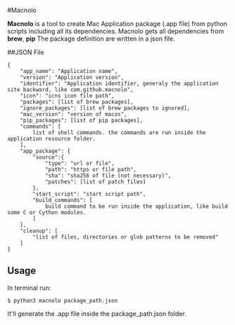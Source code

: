 #Macnolo

**Macnolo** is a tool to create Mac Application package (.app file) from python scripts including all its dependencies. Macnolo gets all dependencies from **brew**, **pip** The package definition are written in a json file.

##JSON File

    {
        "app_name": "Application name",
        "version": "Application version",
        "identifier": "Application identifier, generaly the application site backward, like com.github.macnolo",
        "icon": "icns icon file path",
        "packages": [list of brew packages],
        "ignore_packages": [list of brew packages to ignored],
        "mac_version": "version of macos",
        "pip_packages": [list of pip packages],
        "commands": [
            list of shell commands. the commands are run inside the application resource folder.
        ],
        "app_package": {
            "source":{
                "type": "url or file",
                "path": "https or file path",
                "sha": "sha256 of file (not necessary)",
                "patches": [list of patch files]
            },
            "start_script": "start script path",
            "build_commands": [
                build command to be run inside the application, like build some C or Cython modules.
            ]
        },
        "cleanup": [
            "list of files, directories or glob patterns to be removed"
        ]
    }

## Usage

In terminal run:

    $ python3 macnolo package_path.json

It'll generate the .app file inside the package_path.json folder.
